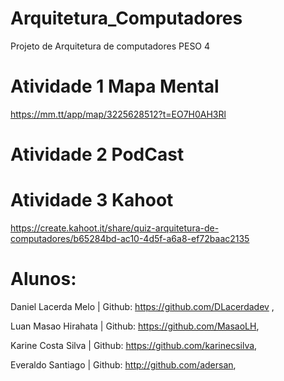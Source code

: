 # Arquitetura_Computadores

Projeto de Arquitetura de computadores PESO 4

# Atividade 1 Mapa Mental

https://mm.tt/app/map/3225628512?t=EO7H0AH3Rl

# Atividade 2 PodCast

# Atividade 3 Kahoot

https://create.kahoot.it/share/quiz-arquitetura-de-computadores/b65284bd-ac10-4d5f-a6a8-ef72baac2135

# Alunos:

Daniel Lacerda Melo | Github: https://github.com/DLacerdadev ,

Luan Masao Hirahata | Github: https://github.com/MasaoLH,

Karine Costa Silva | Github: https://github.com/karinecsilva,

Everaldo Santiago | Github: http://github.com/adersan,
